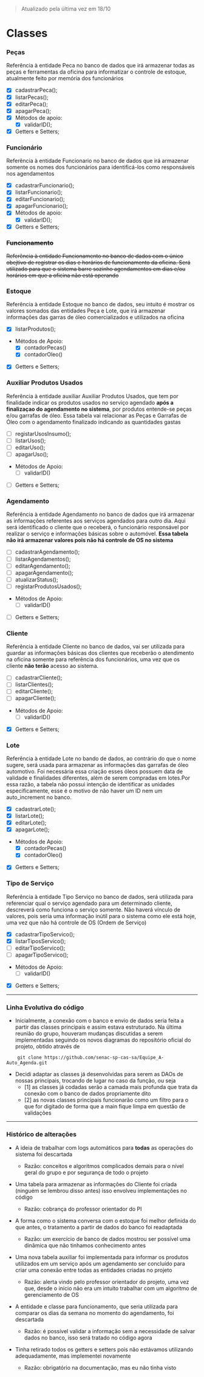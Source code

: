 > Atualizado pela última vez em 18/10

# Classes

### Peças
Referência à entidade Peca no banco de dados que irá armazenar todas as peças e ferramentas da oficina para informatizar o controle de estoque, atualmente feito por memória dos funcionários

- [X]  cadastrarPeca();
- [X]  listarPecas();
- [X]  editarPeca();
- [X]  apagarPeca();
- [X]  Métodos de apoio:
    - [X]  validarID();
- [X]  Getters e Setters;

### Funcionário
Referência à entidade Funcionario no banco de dados que irá armazenar somente os nomes dos funcionários para identificá-los como responsáveis nos agendamentos

- [X]  cadastrarFuncionario();
- [X]  listarFuncionario();
- [X]  editarFuncionario();
- [X]  apagarFuncionario();
- [X]  Métodos de apoio:
    - [X]  validarID();
- [X]  Getters e Setters;

### ~~Funcionamento~~
~~Referência à entidade Funcionamento no banco de dados com o único obejtivo de registrar os dias e horários de funcionamento da oficina. Será utilizado para que o sistema barre sozinho agendamentos em dias e/ou horários em que a oficina não está operando~~

### Estoque
Referência à entidade Estoque no banco de dados, seu intuito é mostrar os valores somados das entidades Peça e Lote, que irá armazenar informações das garras de óleo comercializados e utilizados na oficina

- [X]  listarProdutos();
- Métodos de Apoio:
    - [X]  contadorPecas()
    - [X]  contadorOleo()  
- [X]  Getters e Setters;

### Auxiliar Produtos Usados
Referência à entidade auxiliar Auxiliar Produtos Usados, que tem por finalidade indicar os produtos usados no serviço agendado **após a finalizaçao do agendamento no sistema**, por produtos entende-se peças e/ou garrafas de óleo. Essa tabela vai relacionar as Peças e Garrafas de Óleo com o agendamento finalizado indicando as quantidades gastas

- [ ]  registarUsosInsumo();
- [ ]  listarUsos();
- [ ]  editarUso();
- [ ]  apagarUso();
- Métodos de Apoio:
    - [ ]  validarID()
- [ ]  Getters e Setters;

### Agendamento
Referência à entidade Agendamento no banco de dados que irá armazenar as informações referentes aos serviços agendados para outro dia. Aqui será identificado o cliente que o receberá, o funcionário responsável por realizar o serviço e informações básicas sobre o automóvel. **Essa tabela não irá armazenar valores pois não há controle de OS no sistema** 

- [ ]  cadastrarAgendamento();
- [ ]  listarAgendamentos();
- [ ]  editarAgendamento();
- [ ]  apagarAgendamento();
- [ ]  atualizarStatus();
- [ ]  registarProdutosUsados();
- Métodos de Apoio:
    - [ ]  validarID()
- [ ]  Getters e Setters;

### Cliente
Referência à entidade Cliente no banco de dados, vai ser utilizada para guardar as informações básicas dos clientes que receberão o atendimento na oficina somente para referência dos funcionários, uma vez que os cliente **não terão** acesso ao sistema.

- [ ]  cadastrarCliente();
- [ ]  listarClientes();
- [ ]  editarCliente();
- [ ]  apagarCliente();
- Métodos de Apoio:
    - [ ]  validarID()  
- [X]  Getters e Setters;

### Lote
Referência à entidade Lote no bando de dados, ao contrário do que o nome sugere, será usada para armazenar as informações das garrafas de óleo automotivo. Foi necessária essa criação esses óleos possuem data de validade e finalidades diferentes, além de serem compradas em lotes.Por essa razão, a tabela não possui intenção de identificar as unidades especificamente, esse é o motivo de não haver um ID nem um auto_increment no banco.

- [X]  cadastrarLote();
- [X]  listarLote();
- [X]  editarLote();
- [X]  apagarLote();
- Métodos de Apoio:
    - [X]  contadorPecas()
    - [X]  contadorOleo()  
- [X]  Getters e Setters;


### Tipo de Serviço
Referência à entidade Tipo Serviço no banco de dados, será utilizada para referenciar qual o serviço agendado para um determinado cliente, descreverá como funciona o serviço somente. Não haverá vínculo de valores, pois seria uma informação inútil para o sistema como ele está hoje, uma vez que não há controle de OS (Ordem de Serviço)

- [X]  cadastrarTipoServico();
- [X]  listarTiposServico();
- [ ]  editarTipoServico();
- [ ]  apagarTipoServico();
- Métodos de Apoio:
    - [ ]  validarID() 
- [X]  Getters e Setters;

---

### Linha Evolutiva do código
- Inicialmente, a conexão com o banco e envio de dados seria feita a partir das classes principais e assim estava estruturado. Na última reunião do grupo, houveram mudanças discutidas a serem implementadas seguindo os novos diagramas do repositório oficial do projeto, obtido através de

```
    git clone https://github.com/senac-sp-cas-sa/Equipe_A-Auto_Agenda.git
```

- Decidi adaptar as classes já desenvolvidas para serem as DAOs de nossas principais, trocando de lugar no caso da função, ou seja
    - [1] as classes já codadas serão a camada mais profunda que trata da conexão com o banco de dados propriamente dito
    - [2] as novas classes principais funcionarão como um filtro para o que for digitado de forma que a main fique limpa em questão de validações

---

### Histórico de alterações

- A ideia de trabalhar com logs automáticos para **todas** as operações do sistema foi descartada
    - Razão: conceitos e algoritmos complicados demais para o nível geral do grupo e por segurança de todo o projeto

- Uma tabela para armazenar as informações do Cliente foi criada (ninguém se lembrou disso antes) isso envolveu implementações no código
    - Razão: cobrança do professor orientador do PI

- A forma como o sistema conversa com o estoque foi melhor definida do que antes, o tratamento a partir de dados do banco foi readaptada
    - Razão: um exercício de banco de dados mostrou ser possível uma dinâmica que não tinhamos conhecimento antes

- Uma nova tabela auxiliar foi implementada para informar os produtos utilizados em um serviço após um agendamento ser concluído para criar uma conexão entre todas as entidades criadas no projeto
    - Razão: alerta vindo pelo professor orientador do projeto, uma vez que, desde o início não era um intuito trabalhar com um algoritmo de gerenciamento de OS

- A entidade e classe para funcionamento, que seria utilizada para comparar os dias da semana no momento do agendamento, foi descartada
    - Razão: é possível validar a informação sem a necessidade de salvar dados no banco, isso será tratado no código agora

- Tinha retirado todos os getters e setters pois não estávamos utilizando adequadamente, mas implementei novamente
    - Razão: obrigatório na documentação, mas eu não tinha visto